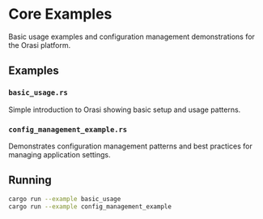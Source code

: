 # Core Examples

Basic usage examples and configuration management demonstrations for the Orasi platform.

## Examples

### `basic_usage.rs`
Simple introduction to Orasi showing basic setup and usage patterns.

### `config_management_example.rs`
Demonstrates configuration management patterns and best practices for managing application settings.

## Running

```bash
cargo run --example basic_usage
cargo run --example config_management_example
```
